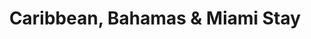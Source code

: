 ---
category: caribbean
title: Caribbean, Bahamas & Miami Stay
class: caribbean-bahamas-and-miami-stay
cruiseline: MSC Cruises – MSC Divina
special-info: Miami Beach hotel stay, free drinks & direct flights
price: 1299
nights: 10
cruise-url: http://www.planetcruise.co.uk/msc-cruises/msc-divina/02-june-2016/113383?referrersiteid=970
---